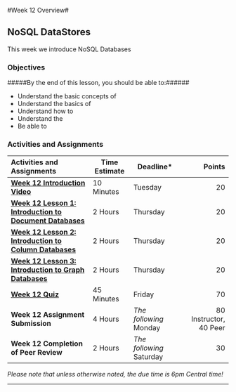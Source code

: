 #Week 12 Overview#

## NoSQL DataStores ##

This week we introduce NoSQL Databases

### Objectives ###

#####By the end of this lesson, you should be able to:######

- Understand the basic concepts of 
- Understand the basics of 
- Understand how to 
- Understand the 
- Be able to 

### Activities and Assignments ###

|Activities and Assignments | Time Estimate | Deadline* | Points|
|:------| -----|-------|----------:|
|**[Week 12 Introduction Video][wv]** |10 Minutes|Tuesday|20|
|**[Week 12 Lesson 1: Introduction to Document Databases](lesson1.md)**| 2 Hours |Thursday| 20|
|**[Week 12 Lesson 2: Introduction to Column Databases](lesson2.md)**| 2 Hours | Thursday | 20 |
|**[Week 12 Lesson 3: Introduction to Graph Databases](lesson3.md)**| 2 Hours | Thursday| 20 |
|**[Week 12 Quiz][wq]**| 45 Minutes | Friday | 70|
|**Week 12 Assignment Submission**| 4 Hours | *The following* Monday | 80 Instructor, 40 Peer | 
|**Week 12 Completion of Peer Review**| 2 Hours | *The following* Saturday | 30 | 

*Please note that unless otherwise noted, the due time is 6pm Central time!*

----------
[wv]: https://mediaspace.illinois.edu/media/
[wq]: https://learn.illinois.edu/mod/quiz/
